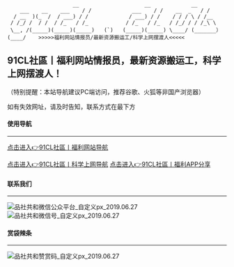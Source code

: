 		                 __                     __             __
	    ___    __    ___    / /             ___    / /    __  _   / /
	  / __  )(_  /  / ___) / /             / ___) / /    / / / \ / /__
	 / /_/ /  / /  / /_   / /_            / /_   / /_   / /_/ / / /_\ \
	 \__, /(_____)(_____)(_____)   (`)   (_____)(_____) \____/ (_______）
	(____/    >>>>>福利网站情报员/最新资源搬运工/科学上网摆渡人<<<<<

## 91CL社區丨福利网站情报员，最新资源搬运工，科学上网摆渡人！

（特别提醒：本站导航建议PC端访问，推荐谷歌、火狐等非国产浏览器）

如有失效网址，请及时告知，联系方式在最下方


#### 使用导航

------

[点击进入👉91CL社區丨福利网站导航]( https://github.com/91CL/91CL-Nav/blob/master/README.md )

[点击进入👉91CL社區丨科学上网导航]( https://github.com/91CL/91CL-VPN/blob/master/README.md )
[点击进入👉91CL社區丨福利APP分享]( https://github.com/91CL/91CL-APP/blob/master/README.md )

#### 联系我们

------

![品社共和微信公众平台_自定义px_2019.06.27](https://www.privacypic.com/images/2019/06/27/_px_2019.067d17e8e9094fd426.jpg)![品社共和微信号_自定义px_2019.06.27](https://www.privacypic.com/images/2019/06/27/_px_2019.063232c5dc9a64393c.jpg)

#### 赏袋辣条

------

![品社共和赞赏码_自定义px_2019.06.27](https://www.privacypic.com/images/2019/06/27/_201906271634338e25f40d02831e14.md.jpg)

